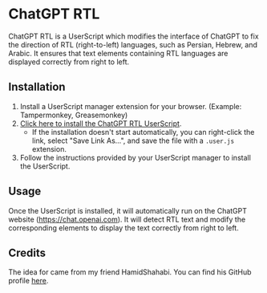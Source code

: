 # ChatGPT RTL

ChatGPT RTL is a UserScript which modifies the interface of ChatGPT to fix the direction of RTL (right-to-left) languages, such as Persian, Hebrew, and Arabic. It ensures that text elements containing RTL languages are displayed correctly from right to left.

## Installation

1. Install a UserScript manager extension for your browser. (Example: Tampermonkey, Greasemonkey)
2. [Click here to install the ChatGPT RTL UserScript](https://github.com/AlirezaF80/ChatGPT-RTL/raw/main/Chatgpt-RTL.user.js).
   - If the installation doesn't start automatically, you can right-click the link, select "Save Link As...", and save the file with a `.user.js` extension.
3. Follow the instructions provided by your UserScript manager to install the UserScript.

## Usage

Once the UserScript is installed, it will automatically run on the ChatGPT website (https://chat.openai.com). It will detect RTL text and modify the corresponding elements to display the text correctly from right to left.

## Credits

The idea for came from my friend HamidShahabi. You can find his GitHub profile [here](https://github.com/HamidShahabi).
